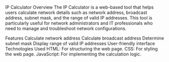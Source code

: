 
IP Calculator
Overview
The IP Calculator is a web-based tool that helps users calculate network details such as network address, broadcast address, subnet mask, and the range of valid IP addresses. This tool is particularly useful for network administrators and IT professionals who need to manage and troubleshoot network configurations.

Features
Calculate network address
Calculate broadcast address
Determine subnet mask
Display range of valid IP addresses
User-friendly interface
Technologies Used
HTML: For structuring the web page.
CSS: For styling the web page.
JavaScript: For implementing the calculation logic.

